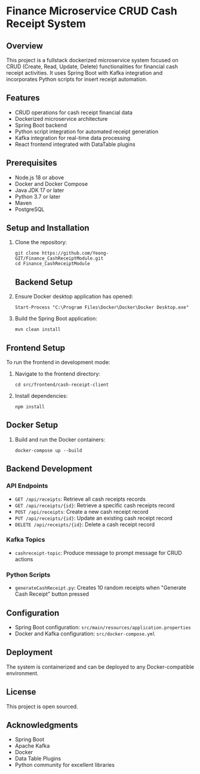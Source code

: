 # Finance Microservice CRUD Cash Receipt System

## Overview

This project is a fullstack dockerized microservice system focused on CRUD (Create, Read, Update, Delete) functionalities for financial cash receipt activities. It uses Spring Boot with Kafka integration and incorporates Python scripts for insert receipt automation.

## Features

- CRUD operations for cash receipt financial data
- Dockerized microservice architecture
- Spring Boot backend
- Python script integration for automated receipt generation
- Kafka integration for real-time data processing
- React frontend integrated with DataTable plugins

## Prerequisites
- Node.js 18 or above
- Docker and Docker Compose
- Java JDK 17 or later
- Python 3.7 or later
- Maven
- PostgreSQL

## Setup and Installation

1. Clone the repository:
   ```
   git clone https://github.com/Yeong-GIT/Finance_CashReceiptModule.git
   cd Finance_CashReceiptModule
   ```

   ## Backend Setup
2. Ensure Docker desktop application has opened:
   ```
   Start-Process "C:\Program Files\Docker\Docker\Docker Desktop.exe"
   ```

3. Build the Spring Boot application:
   ```
   mvn clean install
   ```

## Frontend Setup
To run the frontend in development mode:

1. Navigate to the frontend directory:
   ```
   cd src/frontend/cash-receipt-client
   ```

2. Install dependencies:
   ```
   npm install
   ```

## Docker Setup
1. Build and run the Docker containers:
   ```
   docker-compose up --build
   ```
   
## Backend Development
### API Endpoints
- `GET /api/receipts`: Retrieve all cash receipts records
- `GET /api/receipts/{id}`: Retrieve a specific cash receipts record
- `POST /api/receipts`: Create a new cash receipt record
- `PUT /api/receipts/{id}`: Update an existing cash receipt record
- `DELETE /api/receipts/{id}`: Delete a cash receipt record

### Kafka Topics

- `cashreceipt-topic`: Produce message to prompt message for CRUD actions

### Python Scripts

- `generateCashReceipt.py`: Creates 10 random receipts when "Generate Cash Receipt" button pressed


## Configuration

- Spring Boot configuration: `src/main/resources/application.properties`
- Docker and Kafka configuration: `src/docker-compose.yml`


## Deployment

The system is containerized and can be deployed to any Docker-compatible environment.


## License

This project is open sourced.

## Acknowledgments

- Spring Boot
- Apache Kafka
- Docker
- Data Table Plugins
- Python community for excellent libraries


